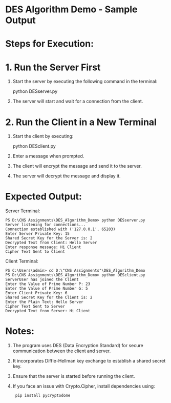 # DES Algorithm Demo - Sample Output

# Steps for Execution:

# 1️. Run the Server First

1. Start the server by executing the following command in the terminal:

    python DESserver.py

2. The server will start and wait for a connection from the client.

# 2️. Run the Client in a New Terminal

1. Start the client by executing:

    python DESclient.py

2. Enter a message when prompted.

3. The client will encrypt the message and send it to the server.

4. The server will decrypt the message and display it.

# Expected Output:

Server Terminal:

    PS D:\CNS Assignments\DES_Algorithm_Demo> python DESserver.py
    Server listening for connections...
    Connection established with ('127.0.0.1', 65203)
    Enter Server Private Key: 15
    Shared Secret Key for the Server is: 2
    Decrypted Text from Client: Hello Server
    Enter response message: Hi Client
    Cipher Text Sent to Client

Client Terminal:

    PS C:\Users\admin> cd D:\"CNS Assignments"\DES_Algorithm_Demo
    PS D:\CNS Assignments\DES_Algorithm_Demo> python DESclient.py
    ServerUser has joined the Client
    Enter the Value of Prime Number P: 23
    Enter the Value of Prime Number G: 5
    Enter Client Private Key: 6
    Shared Secret Key for the Client is: 2
    Enter the Plain Text: Hello Server
    Cipher Text Sent to Server
    Decrypted Text from Server: Hi Client

# Notes:

1. The program uses DES (Data Encryption Standard) for secure communication between the client and server.
2. It incorporates Diffie-Hellman key exchange to establish a shared secret key.
3. Ensure that the server is started before running the client.
4. If you face an issue with Crypto.Cipher, install dependencies using:

        pip install pycryptodome



